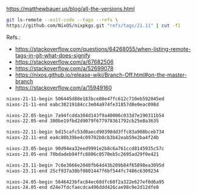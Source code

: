 



https://matthewbauer.us/blog/all-the-versions.html


```bash
git ls-remote --exit-code --tags --refs \
https://github.com/NixOS/nixpkgs.git "refs/tags/21.11" | cut -f1
```
Refs.:
- https://stackoverflow.com/questions/64268055/when-listing-remote-tags-in-git-what-does-signify
- https://stackoverflow.com/a/67682506
- https://stackoverflow.com/a/52699078
- https://nixos.github.io/release-wiki/Branch-Off.html#on-the-master-branch
- https://stackoverflow.com/a/15949160





```bash
nixos-21-11-begin 506445d88e183bce80e47fc612c710eb592045ed
nixos-21-11-end eabc38219184cc3e04a974fe31857d8e0eac098d

nixos-22.05-begin 7a94fcdda304d143f9a40006c033d7e190311b54
nixos-22.05-end 380be19fbd2d9079f677978361792cb25e8a3635

nixos-22.11-begin bd15cafc53d0aecd90398dd3ffc83a908bceb734
nixos-22.11-end ea4c80b39be4c09702b0cb3b42eab59e2ba4f24b

nixos-23.05-begin 90d94ea32eed9991e2b8c6a761ccd8145935c57c
nixos-23.05-end 70bdadeb94ffc8806c0570eb5c2695ad29f0e421

nixos-23.11-begin 7c6e3666e2040fb64d43b209b84f65898ea3095d
nixos-23.11-end 25cf937a30bf0801447f6bf544fc7486c6309234

nixos-24.05-begin 5646423bfac84ec68dfc60f2a322e627ef0d6a95
nixos-24.05-end d24e7fdcfaecdca496ddd426cae98c9e2d12dfe8
```
